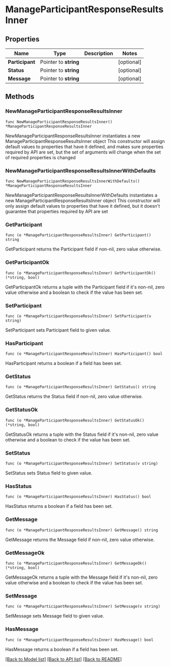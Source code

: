 # ManageParticipantResponseResultsInner

## Properties

Name | Type | Description | Notes
------------ | ------------- | ------------- | -------------
**Participant** | Pointer to **string** |  | [optional] 
**Status** | Pointer to **string** |  | [optional] 
**Message** | Pointer to **string** |  | [optional] 

## Methods

### NewManageParticipantResponseResultsInner

`func NewManageParticipantResponseResultsInner() *ManageParticipantResponseResultsInner`

NewManageParticipantResponseResultsInner instantiates a new ManageParticipantResponseResultsInner object
This constructor will assign default values to properties that have it defined,
and makes sure properties required by API are set, but the set of arguments
will change when the set of required properties is changed

### NewManageParticipantResponseResultsInnerWithDefaults

`func NewManageParticipantResponseResultsInnerWithDefaults() *ManageParticipantResponseResultsInner`

NewManageParticipantResponseResultsInnerWithDefaults instantiates a new ManageParticipantResponseResultsInner object
This constructor will only assign default values to properties that have it defined,
but it doesn't guarantee that properties required by API are set

### GetParticipant

`func (o *ManageParticipantResponseResultsInner) GetParticipant() string`

GetParticipant returns the Participant field if non-nil, zero value otherwise.

### GetParticipantOk

`func (o *ManageParticipantResponseResultsInner) GetParticipantOk() (*string, bool)`

GetParticipantOk returns a tuple with the Participant field if it's non-nil, zero value otherwise
and a boolean to check if the value has been set.

### SetParticipant

`func (o *ManageParticipantResponseResultsInner) SetParticipant(v string)`

SetParticipant sets Participant field to given value.

### HasParticipant

`func (o *ManageParticipantResponseResultsInner) HasParticipant() bool`

HasParticipant returns a boolean if a field has been set.

### GetStatus

`func (o *ManageParticipantResponseResultsInner) GetStatus() string`

GetStatus returns the Status field if non-nil, zero value otherwise.

### GetStatusOk

`func (o *ManageParticipantResponseResultsInner) GetStatusOk() (*string, bool)`

GetStatusOk returns a tuple with the Status field if it's non-nil, zero value otherwise
and a boolean to check if the value has been set.

### SetStatus

`func (o *ManageParticipantResponseResultsInner) SetStatus(v string)`

SetStatus sets Status field to given value.

### HasStatus

`func (o *ManageParticipantResponseResultsInner) HasStatus() bool`

HasStatus returns a boolean if a field has been set.

### GetMessage

`func (o *ManageParticipantResponseResultsInner) GetMessage() string`

GetMessage returns the Message field if non-nil, zero value otherwise.

### GetMessageOk

`func (o *ManageParticipantResponseResultsInner) GetMessageOk() (*string, bool)`

GetMessageOk returns a tuple with the Message field if it's non-nil, zero value otherwise
and a boolean to check if the value has been set.

### SetMessage

`func (o *ManageParticipantResponseResultsInner) SetMessage(v string)`

SetMessage sets Message field to given value.

### HasMessage

`func (o *ManageParticipantResponseResultsInner) HasMessage() bool`

HasMessage returns a boolean if a field has been set.


[[Back to Model list]](../README.md#documentation-for-models) [[Back to API list]](../README.md#documentation-for-api-endpoints) [[Back to README]](../README.md)


